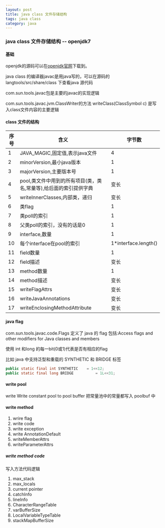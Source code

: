 ```yaml
---
layout: post
title: java class 文件存储结构 
tags: java class 
category: java
---
```


### java class 文件存储结构 -- openjdk7

#### 基础

  openjdk的源码可以在[openjdk官网](http://www.planetjdk.org/)下载到。

  java class 的编译器javac是用java写的，可以在源码的langtools/src/share/class 下查看java 源代码

  com.sun.tools.javac包是主要的javac的实现逻辑 

  com.sun.tools.javac.jvm.ClassWriter的方法 writeClass(ClassSymbol c) 是写入class文件内容的主要逻辑

#### class 文件的结构

|序号|含义|字节数|
|----|----|------|
|1|JAVA_MAGIC,固定值,表示java文件|4|
|2|minorVersion,最小java版本|1|
|3|majorVersion,主要版本号|1|
|4|pool,类文件中用到的所有项目(类，类名,常量等),给后面的索引提供字典|变长|
|5|writeInnerClasses,内部类，递归|变长|
|6|类flag|1|
|7|类poll的索引|1|
|8|父类poll的索引，没有的话是0|1|
|9|interface,数量|1|
|10|每个interface在pool的索引|1*interface.length()|
|11|field数量|1|
|12|field描述|变长|
|13|method数量|1|
|14|method描述|变长|
|15|writeFlagAttrs|变长|
|16|writeJavaAnnotations|变长|
|17|writeEnclosingMethodAttribute|变长|

#### java flag
  com.sun.tools.javac.code.Flags 定义了 java 的 flag 包括:Access flags and other modifiers for Java classes and members

  使用 int 和long 的每一bit(0或1)代表是否有相应的flag

  比如 java 中支持泛型和重载的 SYNTHETIC 和 BRIDGE 标签

``` java
public static final int SYNTHETIC    = 1<<12;
public static final long BRIDGE          = 1L<<31;
```

#### write pool
  write  Write constant pool to pool buffer
  把常量池中的常量都写入 poolbuf 中 

#### write method

1. wrire flag
2. write code
3. write exception
4. write AnnotationDefault
5. writeMemberAttrs
6. writeParameterAttrs

##### write method code
  写入方法代码逻辑

1. max_stack
2. max_locals
3. current pointer
4. catchInfo
5. lineInfo
6. CharacterRangeTable
7. varBufferSize
8. LocalVariableTypeTable
9. stackMapBufferSize
